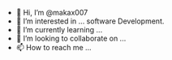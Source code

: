 - 👋 Hi, I’m @makax007
- 👀 I’m interested in ... software Development.
- 🌱 I’m currently learning ...
- 💞️ I’m looking to collaborate on ...
- 📫 How to reach me ...

<!---
makax007/makax007 is a ✨ special ✨ repository because its `README.md` (this file) appears on your GitHub profile.
You can click the Preview link to take a look at your changes.
--->
